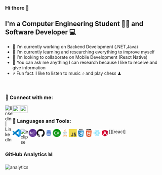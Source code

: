 ### Hi there 👋



## I'm a Computer Engineering Student 👨‍🎓 and Software Developer 💻
- 🔭 I’m currently working on Backend Development (.NET,Java)
- 🌱 I’m currently learning and researching everything to improve myself
- 👯 I’m looking to collaborate on Mobile Development (React Native)
- 💬 You can ask me anything I can research because I like to receive and give information
- ⚡ Fun fact: I like to listen to music 🎶 and play chess ♟
<br />

### 📩 Connect with me:

[<img align="left" alt="linkedin | LinkedIn" width="24px" src="https://raw.githubusercontent.com/peterthehan/peterthehan/master/assets/linkedin.svg" />][linkedin]
[<img align="left" height="24" width="24" src="https://cdn.jsdelivr.net/npm/simple-icons@v4/icons/gmail.svg" />][gmail]
[<img align="left" height="24" width="24" src="https://cdn.jsdelivr.net/npm/simple-icons@v4/icons/instagram.svg" />][instagram]

<br />

### 🔧 Languages and Tools:


[<img align="left" alt="Visual Studio Code" width="26px" src="https://raw.githubusercontent.com/github/explore/80688e429a7d4ef2fca1e82350fe8e3517d3494d/topics/visual-studio-code/visual-studio-code.png" />][vsCode]
[<img align="left" alt="eclipse" width="26px" src="https://img.utdstc.com/icon/3c7/fcf/3c7fcf4930fa9402c22cee35e03fe9fcf9e8e47c9381d6b9e6922d71ee2e067a:200" />][eclipse]
[<img align="left" alt="dotnet" width="26px" src="https://raw.githubusercontent.com/github/explore/78df643247d429f6cc873026c0622819ad797942/topics/dotnet/dotnet.png" />][dotnet]
[<img align="left" alt="GitHub" width="26px" src="https://raw.githubusercontent.com/github/explore/78df643247d429f6cc873026c0622819ad797942/topics/github/github.png" />][github]
[<img align="left" alt="sql" width="26px" src="https://raw.githubusercontent.com/github/explore/80688e429a7d4ef2fca1e82350fe8e3517d3494d/topics/sql/sql.png" />][sql]
[<img align="left" alt="C#" width="26px" src="https://raw.githubusercontent.com/github/explore/78df643247d429f6cc873026c0622819ad797942/topics/csharp/csharp.png" />][c#]
[<img align="left" alt="java" width="26px" src="https://raw.githubusercontent.com/github/explore/78df643247d429f6cc873026c0622819ad797942/topics/java/java.png" />][java]
[<img align="left" alt="javascript" width="26px" src="https://raw.githubusercontent.com/github/explore/78df643247d429f6cc873026c0622819ad797942/topics/javascript/javascript.png" />][javascript]
[<img align="left" alt="css" width="26px" src="https://raw.githubusercontent.com/github/explore/80688e429a7d4ef2fca1e82350fe8e3517d3494d/topics/css/css.png" />][css]
[<img align="left" alt="html" width="26px" src="https://raw.githubusercontent.com/github/explore/80688e429a7d4ef2fca1e82350fe8e3517d3494d/topics/html/html.png" />][html]
[<img align="left" alt="react" width="26px" src="https://raw.githubusercontent.com/github/explore/80688e429a7d4ef2fca1e82350fe8e3517d3494d/topics/react/react.png" />][react]
[<img align="left" alt="angular" width="26px" src="https://raw.githubusercontent.com/github/explore/78df643247d429f6cc873026c0622819ad797942/topics/angular/angular.png" />][angular]


<br />

### GitHub Analytics 📊

<img height="180em" align="left" src="https://github-readme-stats.vercel.app/api/top-langs?username=EymenSezen&show_icons=true&locale=en&layout=compact&langs_count=8&theme=radical" alt="analytics"/>

<br />
<br />

[instagram]: https://www.instagram.com/eymensezeen
[linkedin]: https://www.linkedin.com/in/yusuf-eymen-sezen/
[eclipse]: https://www.eclipse.org/
[gmail]: mailto:syusufeymen@gmail.com
[angular]: https://angular.io/
[vsCode]: https://code.visualstudio.com/
[github]: https://github.com/EymenSezen
[java]: https://www.java.com/
[javascript]: https://www.javascript.com/
[c#]: https://docs.microsoft.com/dotnet/csharp/
[css]:https://wikipedia.org/wiki/CSS
[html]:https://wikipedia.org/wiki/HTML
[dotnet]:https://dotnet.microsoft.com/en-us/
[sql]:https://wikipedia.org/wiki/SQL


